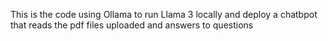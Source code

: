 This is the code using Ollama to run Llama 3 locally and deploy a chatbpot that reads the pdf files uploaded and answers to questions
